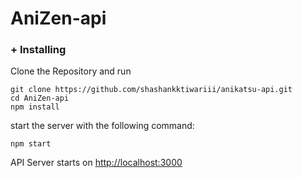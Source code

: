 # AniZen-api

### + Installing

Clone the Repository and run

```
git clone https://github.com/shashankktiwariii/anikatsu-api.git
cd AniZen-api
npm install 
```

start the server with the following command:

```
npm start
```

API Server starts on <a href="http://localhost:3000">http://localhost:3000</a>
